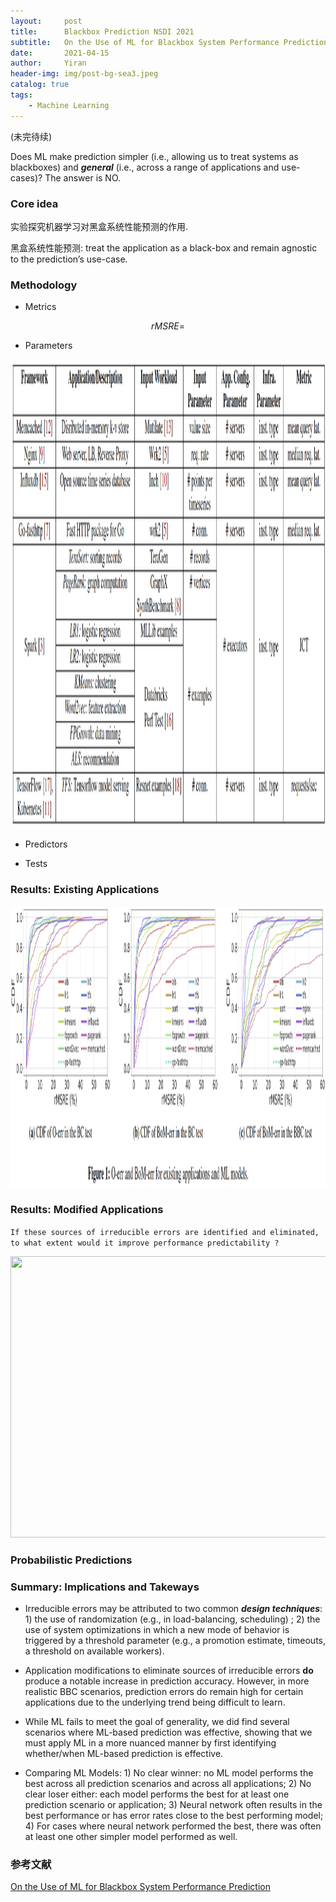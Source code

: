 ```yaml
---
layout:     post
title:      Blackbox Prediction NSDI 2021
subtitle:   On the Use of ML for Blackbox System Performance Prediction
date:       2021-04-15
author:     Yiran
header-img: img/post-bg-sea3.jpeg
catalog: true
tags:
    - Machine Learning
---
```

(未完待续)

Does ML make prediction simpler (i.e., allowing us to treat systems as blackboxes) and ***general*** (i.e., across a range of applications and use-cases)? The answer is NO.

### Core idea

实验探究机器学习对黑盒系统性能预测的作用.

黑盒系统性能预测: treat the application as a black-box and remain agnostic to the prediction’s use-case.

### Methodology

- Metrics

$$
  rMSRE = 
$$

- Parameters

<img width="900" height="750" src="/img/post-blackbox-1.png"/>


- Predictors

- Tests




### Results: Existing Applications 

<img width="600" height="450" src="/img/post-blackbox-2.png"/>

### Results: Modified Applications 

```If these sources of irreducible errors are identified and eliminated, to what extent would it improve performance predictability ?```

<img width="600" height="450" src="/img/post-blackbox-3.png"/>


### Probabilistic Predictions


### Summary: Implications and Takeways

- Irreducible errors may be attributed to two common ***design techniques***: 1) the use of randomization (e.g., in load-balancing, scheduling) ; 2) the use of system optimizations in which a new mode of behavior is triggered by a threshold parameter (e.g., a promotion estimate, timeouts, a threshold on available workers).

- Application modifications to eliminate sources of irreducible errors **do** produce a notable increase in prediction accuracy. However, in more realistic BBC scenarios, prediction errors do remain high for certain applications due to the underlying trend being difficult to learn.

- While ML fails to meet the goal of generality, we did find several scenarios where ML-based prediction was effective, showing that we must apply ML in a more nuanced manner by first identifying whether/when ML-based prediction is effective.

- Comparing ML Models: 1) No clear winner: no ML model performs the best across all prediction scenarios and across all applications; 2) No clear loser either: each model performs the best for at least one prediction scenario or application; 3) Neural network often results in the best performance or has error rates close to the best performing model; 4) For cases where neural network performed the best, there
was often at least one other simpler model performed as well.




### 参考文献

[On the Use of ML for Blackbox System Performance Prediction](https://www.usenix.org/system/files/nsdi21-fu.pdf)
